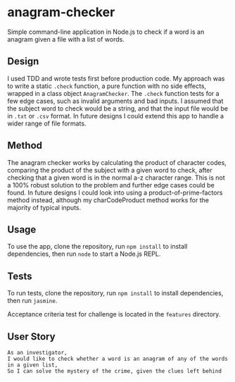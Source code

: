 # anagram-checker

Simple command-line application in Node.js to check if a word is an anagram given a file with a list of words.

## Design

I used TDD and wrote tests first before production code. My approach was to write a static `.check` function, a pure function with no side effects, wrapped in a class object `AnagramChecker`. The `.check` function tests for a few edge cases, such as invalid arguments and bad inputs. I assumed that the subject word to check would be a string, and that the input file would be in `.txt` or `.csv` format. In future designs I could extend this app to handle a wider range of file formats.

## Method

The anagram checker works by calculating the product of character codes, comparing the product of the subject with a given word to check, after checking that a given word is in the normal a-z character range. This is not a 100% robust solution to the problem and further edge cases could be found. In future designs I could look into using a product-of-prime-factors method instead, although my charCodeProduct method works for the majority of typical inputs.

## Usage

To use the app, clone the repository, run `npm install` to install dependencies, then run `node` to start a Node.js REPL. 

## Tests

To run tests, clone the repository, run `npm install` to install dependencies, then run `jasmine`.

Acceptance criteria test for challenge is located in the `features` directory.

## User Story

```
As an investigator,
I would like to check whether a word is an anagram of any of the words in a given list,
So I can solve the mystery of the crime, given the clues left behind
```
